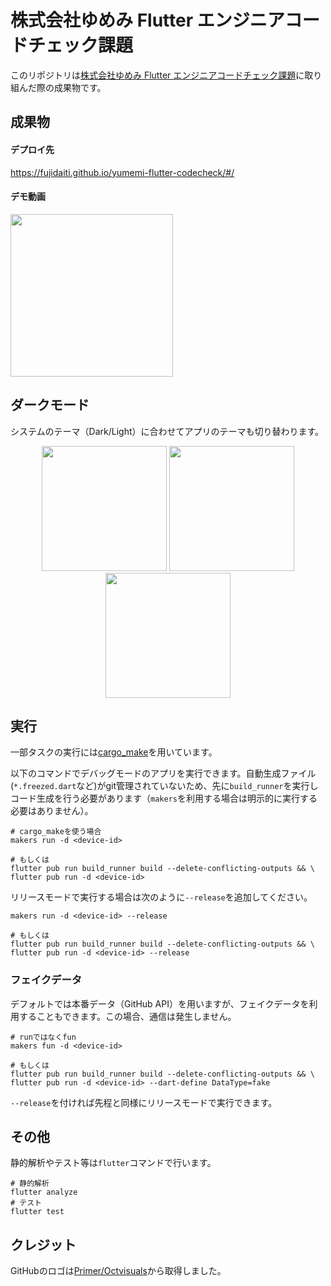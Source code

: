 # 株式会社ゆめみ Flutter エンジニアコードチェック課題

このリポジトリは[株式会社ゆめみ Flutter エンジニアコードチェック課題](https://github.com/yumemi-inc/flutter-engineer-codecheck.git)に取り組んだ際の成果物です。



## 成果物

#### デプロイ先

https://fujidaiti.github.io/yumemi-flutter-codecheck/#/

#### デモ動画

<img src="contents/demo.mov" width="260"/>

## ダークモード

システムのテーマ（Dark/Light）に合わせてアプリのテーマも切り替わります。

<div align="center">
<img src="https://github.com/fujidaiti/yumemi-flutter-codecheck/assets/68946713/481bf951-5262-4e01-bec2-6bc12c592792" width="200"/>
<img src="https://github.com/fujidaiti/yumemi-flutter-codecheck/assets/68946713/9a30dae9-6789-4c2a-9775-7b93ce9dc808" width="200"/>
<img src="https://github.com/fujidaiti/yumemi-flutter-codecheck/assets/68946713/4e2bd515-a719-4827-92c6-bda55b801937" width="200"/>
</div>

## 実行

一部タスクの実行には[cargo_make](https://github.com/sagiegurari/cargo-make)を用いています。



以下のコマンドでデバッグモードのアプリを実行できます。自動生成ファイル(`*.freezed.dart`など)がgit管理されていないため、先に`build_runner`を実行しコード生成を行う必要があります（`makers`を利用する場合は明示的に実行する必要はありません）。

```shell
# cargo_makeを使う場合
makers run -d <device-id>

# もしくは
flutter pub run build_runner build --delete-conflicting-outputs && \
flutter pub run -d <device-id>
```

リリースモードで実行する場合は次のように`--release`を追加してください。

```shell
makers run -d <device-id> --release

# もしくは
flutter pub run build_runner build --delete-conflicting-outputs && \
flutter pub run -d <device-id> --release
```



### フェイクデータ

デフォルトでは本番データ（GitHub API）を用いますが、フェイクデータを利用することもできます。この場合、通信は発生しません。

```shell
# runではなくfun
makers fun -d <device-id>

# もしくは
flutter pub run build_runner build --delete-conflicting-outputs && \
flutter pub run -d <device-id> --dart-define DataType=fake
```

`--release`を付ければ先程と同様にリリースモードで実行できます。


## その他

静的解析やテスト等は`flutter`コマンドで行います。

```shell
# 静的解析
flutter analyze
# テスト
flutter test
```

## クレジット

GitHubのロゴは[Primer/Octvisuals](https://primer.style/design/foundations/icons/octovisuals)から取得しました。
